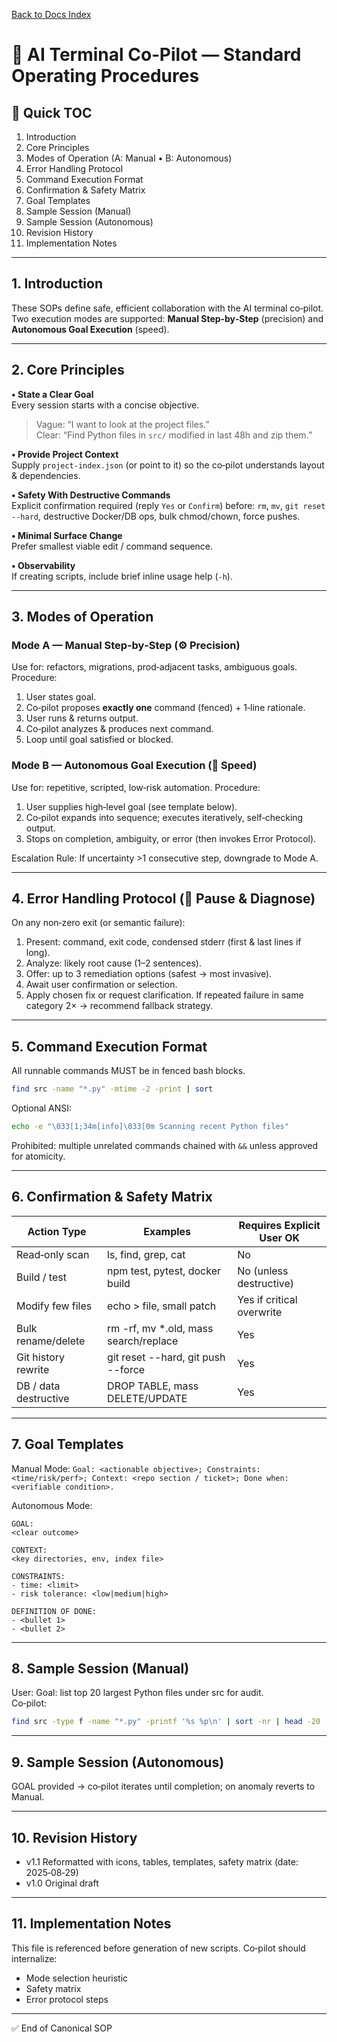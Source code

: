 <!-- Moved from repository root on 2025-08-30; canonical now under docs/sop/ -->
[Back to Docs Index](../DOCS_INDEX.md)

# 🔷 AI Terminal Co‑Pilot — Standard Operating Procedures

<!-- Canonical copy. Other workspace areas may reference this file. -->

## 🔹 Quick TOC
1. Introduction
2. Core Principles
3. Modes of Operation (A: Manual • B: Autonomous)
4. Error Handling Protocol
5. Command Execution Format
6. Confirmation & Safety Matrix
7. Goal Templates
8. Sample Session (Manual)
9. Sample Session (Autonomous)
10. Revision History
11. Implementation Notes

---
## 1. Introduction
These SOPs define safe, efficient collaboration with the AI terminal co‑pilot. Two execution modes are supported: **Manual Step‑by‑Step** (precision) and **Autonomous Goal Execution** (speed).

---
## 2. Core Principles
**• State a Clear Goal**  
Every session starts with a concise objective.
> Vague: “I want to look at the project files.”  
> Clear: “Find Python files in `src/` modified in last 48h and zip them.”

**• Provide Project Context**  
Supply `project-index.json` (or point to it) so the co‑pilot understands layout & dependencies.

**• Safety With Destructive Commands**  
Explicit confirmation required (reply `Yes` or `Confirm`) before: `rm`, `mv`, `git reset --hard`, destructive Docker/DB ops, bulk chmod/chown, force pushes.

**• Minimal Surface Change**  
Prefer smallest viable edit / command sequence.

**• Observability**  
If creating scripts, include brief inline usage help (`-h`).

---
## 3. Modes of Operation
### Mode A — Manual Step‑by‑Step (⚙️ Precision)
Use for: refactors, migrations, prod‑adjacent tasks, ambiguous goals.
Procedure:
1. User states goal.
2. Co‑pilot proposes **exactly one** command (fenced) + 1‑line rationale.
3. User runs & returns output.
4. Co‑pilot analyzes & produces next command.
5. Loop until goal satisfied or blocked.

### Mode B — Autonomous Goal Execution (🚀 Speed)
Use for: repetitive, scripted, low‑risk automation.
Procedure:
1. User supplies high‑level goal (see template below).
2. Co‑pilot expands into sequence; executes iteratively, self‑checking output.
3. Stops on completion, ambiguity, or error (then invokes Error Protocol).

Escalation Rule: If uncertainty >1 consecutive step, downgrade to Mode A.

---
## 4. Error Handling Protocol (🚨 Pause & Diagnose)
On any non‑zero exit (or semantic failure):
1. Present: command, exit code, condensed stderr (first & last lines if long).
2. Analyze: likely root cause (1–2 sentences).
3. Offer: up to 3 remediation options (safest → most invasive).
4. Await user confirmation or selection.
5. Apply chosen fix or request clarification.
If repeated failure in same category 2× → recommend fallback strategy.

---
## 5. Command Execution Format
All runnable commands MUST be in fenced bash blocks.
```bash
find src -name "*.py" -mtime -2 -print | sort
```
Optional ANSI:
```bash
echo -e "\033[1;34m[info]\033[0m Scanning recent Python files"
```
Prohibited: multiple unrelated commands chained with `&&` unless approved for atomicity.

---
## 6. Confirmation & Safety Matrix
| Action Type           | Examples                                  | Requires Explicit User OK |
|-----------------------|-------------------------------------------|---------------------------|
| Read‑only scan        | ls, find, grep, cat                       | No                        |
| Build / test          | npm test, pytest, docker build            | No (unless destructive)   |
| Modify few files      | echo > file, small patch                  | Yes if critical overwrite |
| Bulk rename/delete    | rm -rf, mv *.old, mass search/replace     | Yes                       |
| Git history rewrite   | git reset --hard, git push --force        | Yes                       |
| DB / data destructive | DROP TABLE, mass DELETE/UPDATE            | Yes                       |

---
## 7. Goal Templates
Manual Mode:
`Goal: <actionable objective>; Constraints: <time/risk/perf>; Context: <repo section / ticket>; Done when: <verifiable condition>.`

Autonomous Mode:
```
GOAL:
<clear outcome>

CONTEXT:
<key directories, env, index file>

CONSTRAINTS:
- time: <limit>
- risk tolerance: <low|medium|high>

DEFINITION OF DONE:
- <bullet 1>
- <bullet 2>
```

---
## 8. Sample Session (Manual)
User: Goal: list top 20 largest Python files under src for audit.  
Co‑pilot:
```bash
find src -type f -name "*.py" -printf '%s %p\n' | sort -nr | head -20
```

---
## 9. Sample Session (Autonomous)
GOAL provided → co‑pilot iterates until completion; on anomaly reverts to Manual.

---
## 10. Revision History
- v1.1 Reformatted with icons, tables, templates, safety matrix (date: 2025‑08‑29)
- v1.0 Original draft

---
## 11. Implementation Notes
This file is referenced before generation of new scripts. Co‑pilot should internalize:
- Mode selection heuristic
- Safety matrix
- Error protocol steps

---
✅ End of Canonical SOP